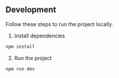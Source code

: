## Development

Follow these steps to run the project locally.


1. Install dependencies

```sh
npm install
```

2. Run the project

```sh
npm run dev
```
